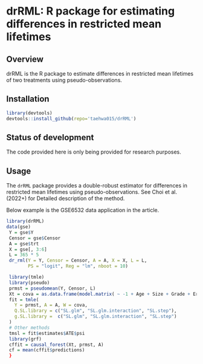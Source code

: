 # drRML: R package for estimating differences in restricted mean lifetimes

## Overview

drRML is the R package to estimate differences in restricted mean lifetimes of two treatments using pseudo-observations.

## Installation
```r
library(devtools)
devtools::install_github(repo='taehwa015/drRML')
```

## Status of development

The code provided here is only being provided for research purposes.

## Usage

The `drRML` package provides a double-robust estimator for differences in restricted mean lifetimes using pseudo-observations.
See Choi et al. (2022+) for Detailed description of the method.

Below example is the GSE6532 data application in the article.
```r
library(drRML)
data(gse)
 Y = gse$Y
 Censor = gse$Censor
 A = gse$trt
 X = gse[, 3:6]
 L = 365 * 5
 dr_rml(Y = Y, Censor = Censor, A = A, X = X, L = L, 
        PS = "logit", Reg = "lm", nboot = 10)

 library(tmle)
 library(pseudo)
 prmst = pseudomean(Y, Censor, L)
 Xt = cova = as.data.frame(model.matrix( ~ -1 + Age + Size + Grade + Er, data = dat))
 fit = tmle(
   Y = prmst, A = A, W = cova,
   Q.SL.library = c("SL.glm", "SL.glm.interaction", "SL.step"),
   g.SL.library =  c("SL.glm", "SL.glm.interaction", "SL.step")
 )
 # Other methods
 tmsl = fit$estimates$ATE$psi
 library(grf)
 cffit = causal_forest(Xt, prmst, A)
 cf = mean(cffit$predictions)
 }
```




